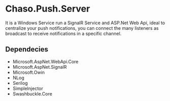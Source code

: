 # Chaso.Push.Server
It is a Windows Service run a SignalR Service and ASP.Net Web Api, ideal to centralize your push notifications, you can connect the many listeners  as broadcast to receive notifications in a specific channel.

## Dependecies
- Microsoft.AspNet.WebApi.Core
- Microsoft.AspNet.SignalR
- Microsoft.Owin
- NLog
- Serilog
- SimpleInjector
- Swashbuckle.Core

